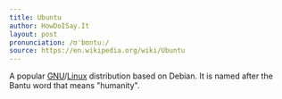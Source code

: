 ```yaml
---
title: Ubuntu
author: HowDoISay.It
layout: post
pronunciation: /ʊˈbʊntuː/
source: https://en.wikipedia.org/wiki/Ubuntu
---
```


A popular [GNU](/gnu)/[Linux](/linux) distribution based on Debian. It is named after the Bantu word that means "humanity".

